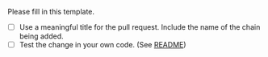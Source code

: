 Please fill in this template.

- [ ] Use a meaningful title for the pull request. Include the name of the chain being added.
- [ ] Test the change in your own code. (See [README](./README.md))

